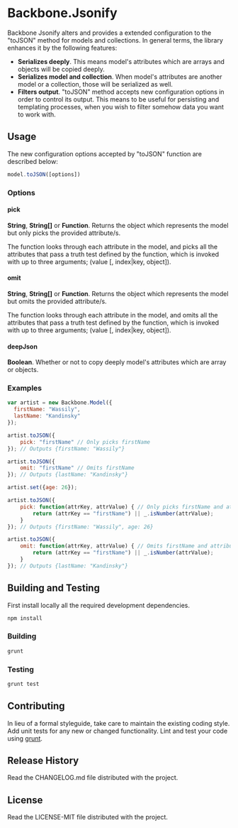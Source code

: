 # Backbone.Jsonify

Backbone Jsonify alters and provides a extended configuration to the "toJSON" method for models and collections. In general terms, the library enhances it by the following features: 

* **Serializes deeply**. This means model's attributes which are arrays and objects will be copied deeply.
* **Serializes model and collection**. When model's attributes are another model or a collection, those will be serialized as well.
* **Filters output**. "toJSON" method accepts new configuration options in order to control its output. This means to be useful for persisting and templating processes, when you wish to filter somehow data you want to work with.

## Usage
The new configuration options accepted by "toJSON" function are described below:
```javascript
model.toJSON([options]) 
```

### Options

#### pick


**String**, **String[]** or **Function**. Returns the object which represents the model but only picks the provided attribute/s. 

The function looks through each attribute in the model, and picks all the attributes that pass a truth test defined by the function, which is invoked with up to three arguments; (value [, index|key, object]).

#### omit

**String**, **String[]** or **Function**. Returns the object which represents the model but omits the provided attribute/s.

The function looks through each attribute in the model, and omits all the attributes that pass a truth test defined by the function, which is invoked with up to three arguments; (value [, index|key, object]).

#### deepJson

**Boolean**. Whether or not to copy deeply model's attributes which are array or objects.

### Examples
```javascript
var artist = new Backbone.Model({
  firstName: "Wassily",
  lastName: "Kandinsky"
});

artist.toJSON({
	pick: "firstName" // Only picks firstName
}); // Outputs {firstName: "Wassily"}

artist.toJSON({
	omit: "firstName" // Omits firstName
}); // Outputs {lastName: "Kandinsky"}

artist.set({age: 26});

artist.toJSON({
	pick: function(attrKey, attrValue) { // Only picks firstName and attribute values that are numbers
        return (attrKey == "firstName") || _.isNumber(attrValue);
    }
}); // Outputs {firstName: "Wassily", age: 26}

artist.toJSON({
	omit: function(attrKey, attrValue) { // Omits firstName and attribute values that are numbers
        return (attrKey == "firstName") || _.isNumber(attrValue);
    }
}); // Outputs {lastName: "Kandinsky"}

```
## Building and Testing
First install locally all the required development dependencies.
```bash
npm install
```

### Building
```bash
grunt
```

### Testing
```bash
grunt test
```

## Contributing
In lieu of a formal styleguide, take care to maintain the existing
coding style.
Add unit tests for any new or changed functionality. Lint and test your
code using [grunt](https://github.com/cowboy/grunt).

## Release History
Read the CHANGELOG.md file distributed with the project.

## License
Read the LICENSE-MIT file distributed with the project.
